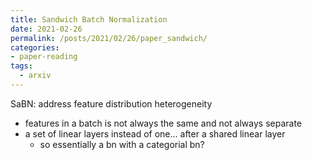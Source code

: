 ```yaml
---
title: Sandwich Batch Normalization
date: 2021-02-26
permalink: /posts/2021/02/26/paper_sandwich/
categories:
- paper-reading
tags:
  - arxiv
---
```


SaBN: address feature distribution heterogeneity
- features in a batch is not always the same and not always separate
- a set of linear layers instead of one... after a shared linear layer
  - so essentially a bn with a categorial bn?